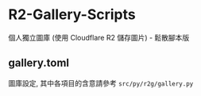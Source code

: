 # R2-Gallery-Scripts

個人獨立圖庫 (使用 Cloudflare R2 儲存圖片) - 鬆散腳本版

## gallery.toml

圖庫設定, 其中各項目的含意請參考 `src/py/r2g/gallery.py`
